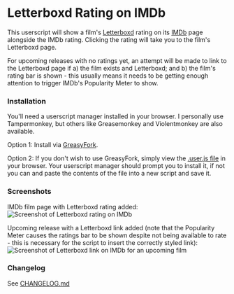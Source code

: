 # Letterboxd Rating on IMDb
This userscript will show a film's [Letterboxd](https://letterboxd.com) rating on its [IMDb](https://imdb.com) page alongside the IMDb rating. Clicking the rating will take you to the film's Letterboxd page.

For upcoming releases with no ratings yet, an attempt will be made to link to the Letterboxd page if a) the film exists and Letterboxd; and b) the film's rating bar is shown - this usually means it needs to be getting enough attention to trigger IMDb's Popularity Meter to show.

### Installation
You'll need a userscript manager installed in your browser. I personally use Tampermonkey, but others like Greasemonkey and Violentmonkey are also available.

Option 1: Install via [GreasyFork](https://greasyfork.org/en/scripts/452708-letterboxd-rating-on-imdb).

Option 2: If you don't wish to use GreasyFork, simply view the [.user.js file](https://raw.githubusercontent.com/chrisjp/LetterboxdOnIMDb/master/Letterboxd%20rating%20on%20IMDb.user.js) in your browser. Your userscript manager should prompt you to install it, if not you can and paste the contents of the file into a new script and save it.

### Screenshots
IMDb film page with Letterboxd rating added:
![Screenshot of Letterboxd rating on IMDb](https://i.imgur.com/1CztM6G.png)

Upcoming release with a Letterboxd link added (note that the Popularity Meter causes the ratings bar to be shown despite not being available to rate - this is necessary for the script to insert the correctly styled link):
![Screenshot of Letterboxd link on IMDb for an upcoming film](https://i.imgur.com/lnQLnFQ.png)

### Changelog
See [CHANGELOG.md](https://github.com/chrisjp/LetterboxdOnIMDb/blob/master/CHANGELOG.md)

